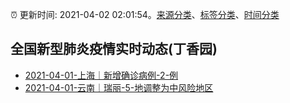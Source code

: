 :alarm_clock: 更新时间: 2021-04-02 02:01:54。[来源分类](../README.md)、[标签分类](../TAGS.md)、[时间分类](../TIMELINE.md)

## 全国新型肺炎疫情实时动态(丁香园)




- [2021-04-01-上海｜新增确诊病例-2-例](http://app.cctv.com/special/cportal/detail/arti/index.html?id=ArtiLcHQCpJMuCOnxtTtTaf4210402&isfromapp=1) 
- [2021-04-01-云南｜瑞丽-5-地调整为中风险地区](http://app.cctv.com/special/cportal/detail/arti/index.html?id=ArtinXExm5ARgVlieG11EuPr210401&isfromapp=1) 